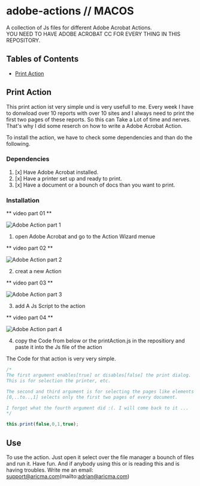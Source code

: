 # adobe-actions // MACOS
A collection of Js files for different Adobe Acrobat Actions.<br>
YOU NEED TO HAVE ADOBE ACROBAT CC FOR EVERY THING IN THIS REPOSITORY.

## Tables of Contents
- [Print Action](#print-action)


## Print Action

This print action ist  very simple und is very usefull to me. Every week I have to donwload over 10 reports with over 10 sites and I always need to print the first two pages of these reports. So this can Take a Lot of time and nerves. That's why I did some reserch on how to write a Adobe Acrobat Action.

To install the action, we have to check some dependencies and than do the following.

### Dependencies

1. [x] Have Adobe Acrobat installed.
2. [x] Have a printer set up and ready to print.
3. [x] Have a document or a bounch of docs than you want to print. 

### Installation

** video part 01 **

![Adobe Action part 1](https://media.giphy.com/media/l4Ep4IuDhczpB3iww/giphy.gif)

1. open Adobe Acrobat and go to the Action Wizard menue

** video part 02 **

![Adobe Action part 2](https://media.giphy.com/media/xUNd9ZftI7F2n0tRF6/giphy.gif)

2. creat a new Action 

** video part 03 **

![Adobe Action part 3](https://media.giphy.com/media/l4Ep4IuDhczpB3iww/giphy.gif)

3. add A Js Script to the action

** video part 04 **

![Adobe Action part 4](https://media.giphy.com/media/l4Ep4IuDhczpB3iww/giphy.gif)
 
4. copy the Code from below or the printAction.js in the repositiory and paste it into the Js file of the action


The Code for that action is very very simple.

```javascript
/*
The first argument enables[true] or disables[false] the print dialog.
This is for selection the printer, etc.

The second and third argument is for selecting the pages like elements in an array.
[0,..to..,1] selects only the first two pages of every document.

I forgot what the fourth argument did :(. I will come back to it ...
*/

this.print(false,0,1,true); 

```

## Use

To use the action. Just open it select over the file manager a bounch of files and run it.
Have fun. And if anybody using this or is reading this and is having troubles.
Write me an email: support@aricma.com(mailto:adrian@aricma.com)

